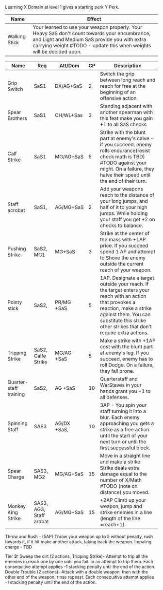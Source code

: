
Learning X Domain at level 1 gives a starting perk Y Perk.

| **Name**      | **Effect**                                                                                                                                                                                                            |
| ------------- | --------------------------------------------------------------------------------------------------------------------------------------------------------------------------------------------------------------------- |
| Walking Stick | Your learned to use your weapon properly. Your Heavy SaS don't count towards your encumbrance, and Light and Medium SaS provide you with extra carrying weight #TODO - update this when weights will be decided upon. |

| **Name**               | **Req**                 | Att/Dom     | **CP** | **Description**                                                                                                                                                                                                                 |
| ---------------------- | ----------------------- | ----------- | ------ | ------------------------------------------------------------------------------------------------------------------------------------------------------------------------------------------------------------------------------- |
| Grip Switch            | SaS1                    | DX/AG+SaS   | 2      | Switch the grip between long reach and reach for free at the beginning of an offensive action.                                                                                                                                  |
| Spear Brothers         | SaS1                    | CH/WL+Sas   | 3      | Standing adjacent with another spearman with this feat make you gain +1 to all SaS checks.                                                                                                                                      |
| Calf Strike            | SaS1                    | MG/AG+SaS   | 5      | Strike with the blunt part at enemy's calve - if you succeed, enemy rolls endurance(resist check math is TBD) #TODO against your might. On a failure, they halve their speed until the end of their turn.                       |
| Staff acrobat          | SaS1,                   | AG/MG+SaS   | 2      | Add your weapons reach to the distance of your long jumps, and half of it to your high jumps. While holding your staff you get +2 on checks to balance.                                                                         |
| Pushing Strike         | SaS2, MG1               | MG+SaS      | 3      | Strike at the center of the mass with +1AP price. If you succeed spend 1 AP and attempt to Shove the enemy outside the current reach of your weapon.                                                                            |
| Pointy stick           | SaS2,                   | PR/MG +SaS  | 5      | 1AP. Designate a target outside your reach. If the target enters your reach with an action that provokes a reaction, make a strike against them. You can substitute this strike other strikes that don't require extra actions. |
| Tripping Strike        | SaS2, Calfe Strike      | MG/AG +SaS  | 5      | Make a strike with +1AP cost with the blunt part at enemy's leg. If you succeed, enemy has to roll Dodge. On a failure, they fall prone.                                                                                        |
| Quarter-staff training | SaS2,                   | AG +SaS     | 10     | Quarterstaff and WarStaves in your hands grant you +1 to all defenses.                                                                                                                                                          |
| Spinning Staff         | SAS3                    | AG/DX +SaS, | 10     | 3AP - You spin your staff turning it into a blur. Each enemy approaching you gets a strike as a free action until the start of your next turn or until the first successful block.                                              |
| Spear Charge           | SAS3, MG2               | MG/AG+SaS   | 15     | Move in a straight line and make a strike. Strike deals extra damage equal to the number of X/Math #TODO (note on distance) you moved.                                                                                          |
| Monkey King Strike     | SAS3, AG3, Staff arobat | AG/MG+SaS   | 15     | +2AP Climb up your weapon, jump and strike enemies in a line (length of the line =reach+1).                                                                                                                                     |



Throw and Rush - (5AP) Throw your weapon up to 5 without penalty, rush towards it, if it hit make another attack, taking back the weapon. 
Impaling charge - TBD

Tier **3:** 
Sweep the dirt (2 actions, Tripping Strike)- Attempt to trip all the enemies in reach one by one until you fail. in an attempt to trip them. Each consequitive attempt applies -1 stacking penalty until the end of the action. Double Trouble (2 actions)- Attack with a double weapon, then with the other end of the weapon, rinse repeast. Each consequitive attempt applies -1 stacking penalty until the end of the action.
